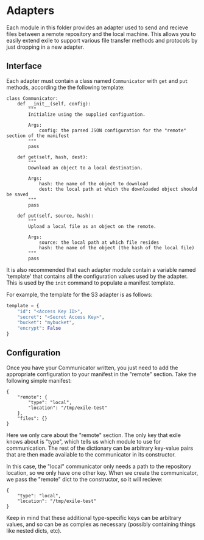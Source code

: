 Adapters
========

Each module in this folder provides an adapter used to send and recieve files
between a remote repository and the local machine. This allows you to easily
extend exile to support various file transfer methods and protocols by just
dropping in a new adapter.

Interface
---------

Each adapter must contain a class named `Communicator` with `get` and `put`
methods, according the the following template:

    class Communicator:
        def __init__(self, config):
            """
            Initialize using the supplied configuation.

            Args:
                config: the parsed JSON configuration for the "remote" section of the manifest
            """
            pass

        def get(self, hash, dest):
            """
            Download an object to a local destination.

            Args:
                hash: the name of the object to download
                dest: the local path at which the downloaded object should be saved
            """
            pass

        def put(self, source, hash):
            """
            Upload a local file as an object on the remote.

            Args:
                source: the local path at which file resides
                hash: the name of the object (the hash of the local file)
            """
            pass

It is also recommended that each adapter module contain a variable named
'template' that contains all the configuration values used by the adapter.
This is used by the `init` command to populate a manifest template.

For example, the template for the S3 adapter is as follows:

```python
template = {
    "id": "<Access Key ID>",
    "secret": "<Secret Access Key>",
    "bucket": "mybucket",
    "encrypt": False
}
```

Configuration
-------------

Once you have your Communicator written, you just need to add the appropriate
configuration to your manifest in the "remote" section. Take the following
simple manifest:

    {
        "remote": {
            "type": "local",
            "location": "/tmp/exile-test"
        },
        "files": {}
    }

Here we only care about the "remote" section. The only key that exile knows
about is "type", which tells us which module to use for communication. The
rest of the dictionary can be arbitrary key-value pairs that are then made
available to the communicator in its constructor.

In this case, the "local" communicator only needs a path to the repository
location, so we only have one other key. When we create the communicator, 
we pass the "remote" dict to the constructor, so it will recieve:

    {
        "type": "local",
        "location": "/tmp/exile-test"
    }

Keep in mind that these additional type-specific keys can be arbitrary
values, and so can be as complex as necessary (possibly containing things
like nested dicts, etc).
